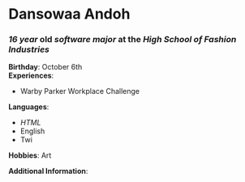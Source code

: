 # Dansowaa Andoh
### _16 year_ old  _software major_ at the **_High School of Fashion Industries_**

**Birthday**: October 6th  
**Experiences**: 
* Warby Parker Workplace Challenge

**Languages**:
* _HTML_
* English
* Twi

**Hobbies**: Art

**Additional Information**:
